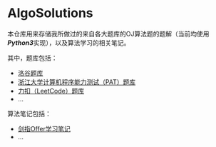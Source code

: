 # AlgoSolutions
本仓库用来存储我所做过的来自各大题库的OJ算法题的题解（当前均使用***Python3***实现），以及算法学习的相关笔记。

其中，题库包括：

- [洛谷题库](./solutions-LUOGU)
- [浙江大学计算机程序能力测试（PAT）题库](./solutions-PAT)
- [力扣（LeetCode）题库](./solutions-LeetCode)
- ...

算法笔记包括：

- [剑指Offer学习笔记](./剑指Offer学习笔记.md)
- ...
